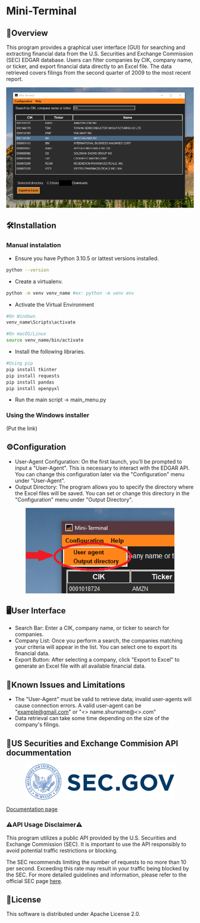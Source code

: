 # Mini-Terminal
## 📄Overview
This program provides a graphical user interface (GUI) for searching and extracting financial data from the U.S. Securities and Exchange Commission (SEC) EDGAR database. Users can filter companies by CIK, company name, or ticker, and export financial data directly to an Excel file. The data retrieved covers filings from the second quarter of 2009 to the most recent report.

<p align="center">
  <img src="./images/main_win.png" alt="Logo de la empresa">
</p>

## 🛠️Installation
### Manual instalation
  - Ensure you have Python 3.10.5 or lattest versions installed.
```bash
python --version
```
  - Create a virtualenv.
```bash
python -m venv venv_name #ex: python -m venv env
```
  - Activate the Virtual Environment
```bash
#On Windows
venv_name\Scripts\activate
```
```bash
#On macOS/Linux
source venv_name/bin/activate
```
  - Install the following libraries.
```bash
#Using pip
pip install tkinter
pip install requests
pip install pandas
pip install openpyxl
```
  - Run the main script -> main_menu.py

### Using the Windows installer
(Put the link)

## ⚙️Configuration
  - User-Agent Configuration:
On the first launch, you'll be prompted to input a "User-Agent". This is necessary to interact with the EDGAR API. You can change this configuration later via the "Configuration" menu under "User-Agent".
  - Output Directory:
The program allows you to specify the directory where the Excel files will be saved. You can set or change this directory in the "Configuration" menu under "Output Directory".

<p align="center">
  <img src="./images/config.PNG" alt="Logo de la empresa" width="400">
</p>

## 🖥️User Interface
  - Search Bar: Enter a CIK, company name, or ticker to search for companies.
  - Company List: Once you perform a search, the companies matching your criteria will appear in the list. You can select one to export its financial data.
  - Export Button: After selecting a company, click "Export to Excel" to generate an Excel file with all available financial data.

## 🛑Known Issues and Limitations
  - The "User-Agent" must be valid to retrieve data; invalid user-agents will cause connection errors. A valid user-agent can be "example@gmail.com" or "<<company name>> name.shurname@<<company name>>.com"
  - Data retrieval can take some time depending on the size of the company's filings.

## 🔗US Securities and Exchange Commision API docummentation

<p align="center">
  <a href="https://www.sec.gov">
    <img src="./images/sec-logo-sec.gov-1x.png" alt="SEC Logo" width="400">
  </a>
</p>

[Documentation page](https://www.sec.gov/search-filings/edgar-application-programming-interfaces)
### ⚠️API Usage Disclaimer⚠️
This program utilizes a public API provided by the U.S. Securities and Exchange Commission (SEC). It is important to use the API responsibly to avoid potential traffic restrictions or blocking.

The SEC recommends limiting the number of requests to no more than 10 per second. Exceeding this rate may result in your traffic being blocked by the SEC. For more detailed guidelines and information, please refer to the official SEC page [here](https://www.sec.gov/about/webmaster-frequently-asked-questions#developers).

## 📜License
This software is distributed under Apache License 2.0.
